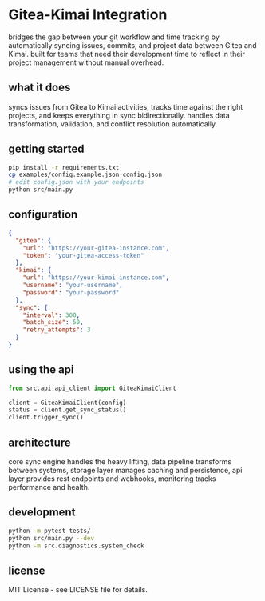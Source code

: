 # Gitea-Kimai Integration

bridges the gap between your git workflow and time tracking by automatically syncing issues, commits, and project data between Gitea and Kimai. built for teams that need their development time to reflect in their project management without manual overhead.

## what it does

syncs issues from Gitea to Kimai activities, tracks time against the right projects, and keeps everything in sync bidirectionally. handles data transformation, validation, and conflict resolution automatically.

## getting started

```bash
pip install -r requirements.txt
cp examples/config.example.json config.json
# edit config.json with your endpoints
python src/main.py
```

## configuration

```json
{
  "gitea": {
    "url": "https://your-gitea-instance.com",
    "token": "your-gitea-access-token"
  },
  "kimai": {
    "url": "https://your-kimai-instance.com", 
    "username": "your-username",
    "password": "your-password"
  },
  "sync": {
    "interval": 300,
    "batch_size": 50,
    "retry_attempts": 3
  }
}
```

## using the api

```python
from src.api.api_client import GiteaKimaiClient

client = GiteaKimaiClient(config)
status = client.get_sync_status()
client.trigger_sync()
```

## architecture

core sync engine handles the heavy lifting, data pipeline transforms between systems, storage layer manages caching and persistence, api layer provides rest endpoints and webhooks, monitoring tracks performance and health.

## development

```bash
python -m pytest tests/
python src/main.py --dev
python -m src.diagnostics.system_check
```

## license

MIT License - see LICENSE file for details.